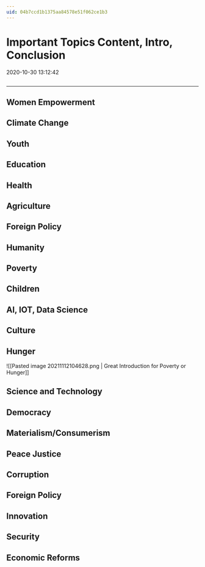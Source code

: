 ```yaml
---
uid: 04b7ccd1b1375aa84578e51f062ce1b3
---
```


# Important Topics Content, Intro, Conclusion
2020-10-30 13:12:42
```toc
```
---


## Women Empowerment

## Climate Change

## Youth 

## Education


## Health

## Agriculture

## Foreign Policy

## Humanity


## Poverty


## Children


## AI, IOT, Data Science

## Culture


## Hunger
 
  ![[Pasted image 20211112104628.png | Great Introduction for Poverty or Hunger]]
 


## Science and Technology

## Democracy


## Materialism/Consumerism


## Peace Justice

## Corruption

## Foreign Policy 

## Innovation

## Security

## Economic Reforms










